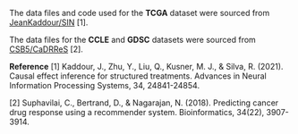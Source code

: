 The data files and code used for the **TCGA** dataset were sourced from [JeanKaddour/SIN](https://github.com/JeanKaddour/SIN/tree/main) [1].  

The data files for the **CCLE** and **GDSC** datasets were sourced from [CSB5/CaDRReS](https://github.com/CSB5/CaDRReS) [2].

**Reference**
[1] Kaddour, J., Zhu, Y., Liu, Q., Kusner, M. J., & Silva, R. (2021). Causal effect inference for structured treatments. Advances in Neural Information Processing Systems, 34, 24841-24854.

[2] Suphavilai, C., Bertrand, D., & Nagarajan, N. (2018). Predicting cancer drug response using a recommender system. Bioinformatics, 34(22), 3907-3914.
